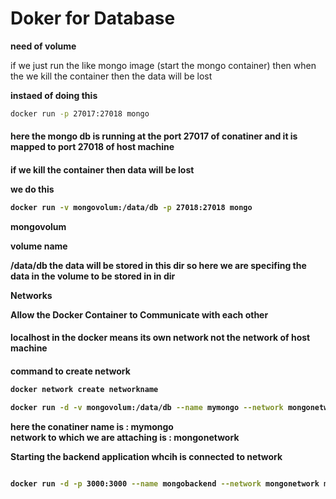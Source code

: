 # Doker for Database

**need of volume**

<p> if we just run the like mongo image (start the mongo container) then when the we kill the container then the data will be lost <p>

**instaed of doing this**

``` bash
docker run -p 27017:27018 mongo 
```
<h4> here the mongo db is running at the port 27017 of conatiner and it is mapped to port 27018 of host machine <h4>

if we kill the container then data will be lost 

**we do this**

``` bash 
docker run -v mongovolum:/data/db -p 27018:27018 mongo 
```
**mongovolum** 
<p> volume name <p>

**/data/db** 
the data will be stored in this dir so here we are specifing the data in the volume to be stored in in dir 

**Networks**

<p> Allow the Docker Container to Communicate with each other <p> 

<h4> localhost in the docker means its own network not the network of host machine <h4>

**command to create network**

```bash 
docker network create networkname
```
 

```bash 
docker run -d -v mongovolum:/data/db --name mymongo --network mongonetwork  mongo
```
here the conatiner name is : mymongo
<br>
network to which we are attaching is : mongonetwork


**Starting the backend application whcih is connected to network**
```bash

docker run -d -p 3000:3000 --name mongobackend --network mongonetwork mongoapp

```




